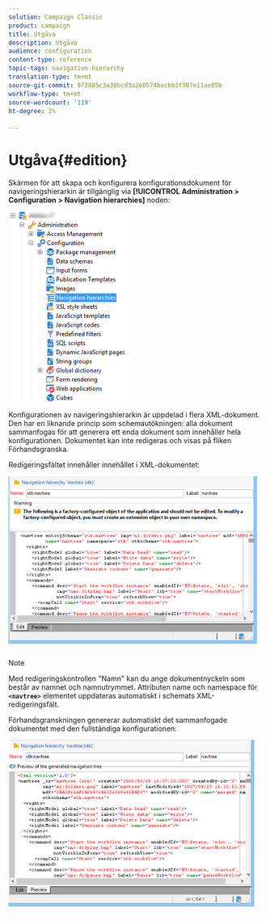 ```yaml
---
solution: Campaign Classic
product: campaign
title: Utgåva
description: Utgåva
audience: configuration
content-type: reference
topic-tags: navigation-hierarchy
translation-type: tm+mt
source-git-commit: 972885c3a38bcd3a260574bacbb3f507e11ae05b
workflow-type: tm+mt
source-wordcount: '119'
ht-degree: 2%

---
```



# Utgåva{#edition}

Skärmen för att skapa och konfigurera konfigurationsdokument för navigeringshierarkin är tillgänglig via **[!UICONTROL Administration > Configuration > Navigation hierarchies]** noden:

![](assets/d_ncs_integration_navigation_arbo.png)

Konfigurationen av navigeringshierarkin är uppdelad i flera XML-dokument. Den har en liknande princip som schemautökningen: alla dokument sammanfogas för att generera ett enda dokument som innehåller hela konfigurationen. Dokumentet kan inte redigeras och visas på fliken Förhandsgranska.

Redigeringsfältet innehåller innehållet i XML-dokumentet:

![](assets/d_ncs_integration_navigation_edit.png)

>[!NOTE]
>
>Med redigeringskontrollen &quot;Namn&quot; kan du ange dokumentnyckeln som består av namnet och namnutrymmet. Attributen name och namespace för **`<navtree>`** elementet uppdateras automatiskt i schemats XML-redigeringsfält.

Förhandsgranskningen genererar automatiskt det sammanfogade dokumentet med den fullständiga konfigurationen:

![](assets/d_ncs_integration_navigation_preview.png)

